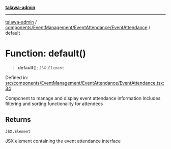 [**talawa-admin**](../../../../../README.md)

***

[talawa-admin](../../../../../README.md) / [components/EventManagement/EventAttendance/EventAttendance](../README.md) / default

# Function: default()

> **default**(): `JSX.Element`

Defined in: [src/components/EventManagement/EventAttendance/EventAttendance.tsx:34](https://github.com/bint-Eve/talawa-admin/blob/3ea1bc8148fd1f2efa92a17958ea5a5df0d9cc86/src/components/EventManagement/EventAttendance/EventAttendance.tsx#L34)

Component to manage and display event attendance information
Includes filtering and sorting functionality for attendees

## Returns

`JSX.Element`

JSX element containing the event attendance interface
